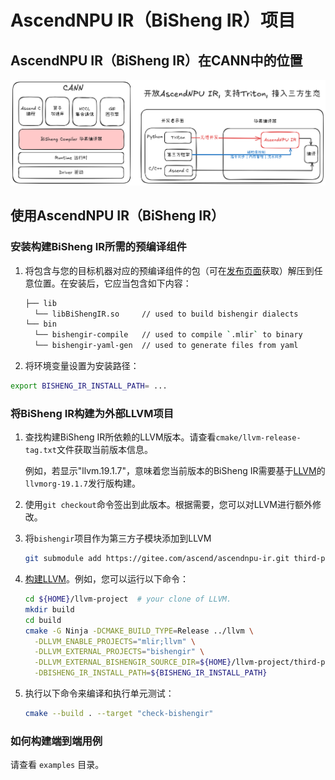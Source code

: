 # AscendNPU IR（BiSheng IR）项目

## AscendNPU IR（BiSheng IR）在CANN中的位置

![](./doc/pic/ascendnpu-ir-in-cann.png)

## 使用AscendNPU IR（BiSheng IR）

### 安装构建BiSheng IR所需的预编译组件

1. 将包含与您的目标机器对应的预编译组件的包（可在[发布页面](https://gitee.com/ascend/ascendnpu-ir/releases)获取）解压到任意位置。在安装后，它应当包含如下内容：

   ```bash
   ├── lib
     └── libBiShengIR.so     // used to build bishengir dialects
   └── bin
     └── bishengir-compile   // used to compile `.mlir` to binary
     └── bishengir-yaml-gen  // used to generate files from yaml
   ```

2. 将环境变量设置为安装路径：

  ```bash
  export BISHENG_IR_INSTALL_PATH= ...
  ```


### 将BiSheng IR构建为外部LLVM项目

1. 查找构建BiSheng IR所依赖的LLVM版本。请查看`cmake/llvm-release-tag.txt`文件获取当前版本信息。
  
    例如，若显示"llvm.19.1.7"，意味着您当前版本的BiSheng IR需要基于[LLVM](https://github.com/llvm/llvm-project/tree/llvmorg-19.1.7)的`llvmorg-19.1.7`发行版构建。

2. 使用`git checkout`命令签出到此版本。根据需要，您可以对LLVM进行额外修改。

3. 将`bishengir`项目作为第三方子模块添加到LLVM

    ```bash
    git submodule add https://gitee.com/ascend/ascendnpu-ir.git third-party/bishengir
    ```

4. [构建LLVM](https://llvm.org/docs/CMake.html)。例如，您可以运行以下命令：

    ```bash
    cd ${HOME}/llvm-project  # your clone of LLVM.
    mkdir build
    cd build
    cmake -G Ninja -DCMAKE_BUILD_TYPE=Release ../llvm \
      -DLLVM_ENABLE_PROJECTS="mlir;llvm" \
      -DLLVM_EXTERNAL_PROJECTS="bishengir" \
      -DLLVM_EXTERNAL_BISHENGIR_SOURCE_DIR=${HOME}/llvm-project/third-party/bishengir \
      -DBISHENG_IR_INSTALL_PATH=${BISHENG_IR_INSTALL_PATH}
    ```

5. 执行以下命令来编译和执行单元测试：

   ```bash
   cmake --build . --target "check-bishengir"
   ```

### 如何构建端到端用例

请查看 `examples` 目录。
